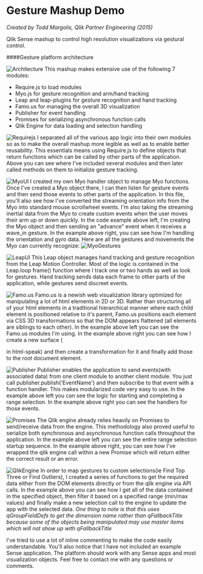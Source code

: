 Gesture Mashup Demo
===================
*Created by Todd Margolis, Qlik Partner Engineering (2015)*

Qlik Sense mashup to control high resolution visualizations via gestural control.

####Gesture platform architecture

![Architecture](https://github.com/tmargolis/GestureMashup/blob/master/documentation/GestureDemoSlides/Slide22.JPG)
This mashup makes extensive use of the following 7 modules:
 - Require.js to load modules
 - Myo.js for gesture recognition and arm/hand tracking
 - Leap and leap-plugins for gesture recognition and hand tracking
 - Famo.us for managing the overall 3D visualization 
 - Publisher for event handling
 - Promises for serializing asynchronous function calls
 - Qlik Engine for data loading and selection handling

![Requirejs](https://github.com/tmargolis/GestureMashup/blob/master/documentation/GestureDemoSlides/Slide23.JPG)
I separated all of the various app logic into their own modules so as to make the overall mashup more legible as well as to enable better reusability. This essentials means using Require.js to define objects that return functions which can be called by other parts of the application. Above you can see where I've included several modules and then later called methods on them to initialize gesture tracking.

![MyoUI](https://github.com/tmargolis/GestureMashup/blob/master/documentation/GestureDemoSlides/Slide24.JPG)
I created my own Myo handler object to manage Myo functions. Once I've created a Myo object there, I can then listen for gesture events and then send those events to other parts of the application. In this file, you'll also see how I've converted the streaming orientation info from the Myo into standard mouse scrollwheel events. I'm also taking the streaming inertial data from the Myo to create custom events when the user moves their arm up or down quickly. In the code example above left, I'm creating the Myo object and then sending an "advance" event when it receives a wave_in gesture. In the example above right, you can see how I'm handling the orientation and gyro data. Here are all the gestures and movements the Myo can currently recognize:
![MyoGestures](https://github.com/tmargolis/GestureMashup/blob/master/documentation/imgs/MyoGestures.jpeg)


![LeapUI](https://github.com/tmargolis/GestureMashup/blob/master/documentation/GestureDemoSlides/Slide25.JPG)
This Leap object manages hand tracking and gesture recognition from the Leap Motion Controller. Most of the logic is contained in the Leap.loop frame() function where I track one or two hands as well as look for gestures. Hand tracking sends data each frame to other parts of the application, while gestures send discreet events. 

![Famo.us](https://github.com/tmargolis/GestureMashup/blob/master/documentation/GestureDemoSlides/Slide26.JPG)
Famo.us is a newish web visualization library optimized for manipulating a lot of html elements in 2D or 3D. Rather than structuring all of your html elements in a traditional hierarchical manner where each child element is positioned relative to it's parent, Famo.us positions each element via CSS 3D transformations so that the DOM appears flattened (all elements are siblings to each other). In the example above left you can see the Famo.us modules I'm using. In the example above right you can see how I create a new surface (<div> in html-speak) and then create a transformation for it and finally add those to the root document element.

![Publisher](https://github.com/tmargolis/GestureMashup/blob/master/documentation/GestureDemoSlides/Slide27.JPG)
Publisher enables the application to send events(with associated data) from one client module to another client module. You just call publisher.publish('EventName') and then subscribe to that event with a function handler. This makes modularized code very easy to use. In the example above left you can see the logic for starting and completing a range selection. In the example above right you can see the handlers for those events.

![Promises](https://github.com/tmargolis/GestureMashup/blob/master/documentation/GestureDemoSlides/Slide28.JPG)
The Qlik engine already relies heavily on Promises to send/receive data from the engine. This methodology also proved useful to serialize both synchronous and asynchronous function calls throughout the application. In the example above left you can see the entire range selection startup sequence. In the example above right, you can see how I've wrapped the qlik engine call within a new Promise which will return either the correct result or an error.

![QlikEngine](https://github.com/tmargolis/GestureMashup/blob/master/documentation/GestureDemoSlides/Slide29.JPG)
In order to map gestures to custom selections(ie Find Top Three or Find Outliers), I created a series of functions to get the required data either from the DOM elements directly or from the qlik engine via API calls. In the example above you can see how I get all of the data contained in the specified object, then filter it based on a specified range (min/max values) and finally make a new selection call to the engine to update the app with the selected data.
*One thing to note is that this uses qGroupFieldDefs to get the dimension name rather than qFallbackTitle because some of the objects being manipulated may use master items which will not show up with qFallbackTitle*


I've tried to use a lot of inline commenting to make the code easily understandable. You'll also notice that I have not included an example Sense application. The platform should work with any Sense apps and most visualization objects. Feel free to contact me with any questions or comments.
